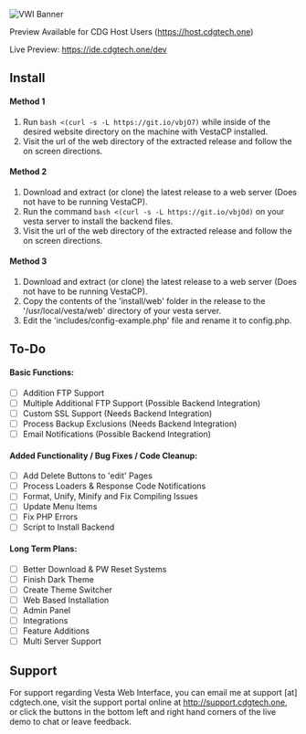 ![VWI Banner](https://raw.githubusercontent.com/cdgco/VestaWebInterface/master/VWI%20Banner.png)

Preview Available for CDG Host Users (https://host.cdgtech.one)

Live Preview: https://ide.cdgtech.one/dev

## Install

#### Method 1

1. Run `bash <(curl -s -L https://git.io/vbjO7)` while inside of the desired website directory on the machine with VestaCP installed.
2. Visit the url of the web directory of the extracted release and follow the on screen directions.
#### Method 2

1. Download and extract (or clone) the latest release to a web server (Does not have to be running VestaCP).
2. Run the command `bash <(curl -s -L https://git.io/vbjOd)` on your vesta server to install the backend files.
3. Visit the url of the web directory of the extracted release and follow the on screen directions.


#### Method 3

1. Download and extract (or clone) the latest release to a web server (Does not have to be running VestaCP).
2. Copy the contents of the 'install/web' folder in the release to the '/usr/local/vesta/web' directory of your vesta server.
3. Edit the 'includes/config-example.php' file and rename it to config.php.

## To-Do

#### Basic Functions:
- [ ] Addition FTP Support
- [ ] Multiple Additional FTP Support (Possible Backend Integration)
- [ ] Custom SSL Support (Needs Backend Integration)
- [ ] Process Backup Exclusions (Needs Backend Integration)
- [ ] Email Notifications (Possible Backend Integration)

#### Added Functionality / Bug Fixes / Code Cleanup:
- [ ] Add Delete Buttons to 'edit' Pages
- [ ] Process Loaders & Response Code Notifications
- [ ] Format, Unify, Minify and Fix Compiling Issues
- [ ] Update Menu Items
- [ ] Fix PHP Errors
- [ ] Script to Install Backend

#### Long Term Plans:
- [ ] Better Download & PW Reset Systems
- [ ] Finish Dark Theme
- [ ] Create Theme Switcher
- [ ] Web Based Installation
- [ ] Admin Panel
- [ ] Integrations
- [ ] Feature Additions
- [ ] Multi Server Support

## Support

For support regarding Vesta Web Interface, you can email me at support [at] cdgtech.one, visit the support portal online at http://support.cdgtech.one, or click the buttons in the bottom left and right hand corners of the live demo to chat or leave feedback.
